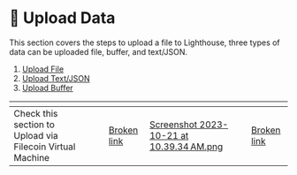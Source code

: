 # 🔼 Upload Data

This section covers the steps to upload a file to Lighthouse, three types of data can be uploaded file, buffer, and text/JSON.

1. [Upload File](file.md)
2. [Upload Text/JSON](text-json.md)
3. [Upload Buffer](buffer.md)



<table data-view="cards"><thead><tr><th></th><th></th><th></th><th data-type="content-ref"></th><th data-hidden data-card-cover data-type="files"></th><th data-hidden data-card-target data-type="content-ref"></th></tr></thead><tbody><tr><td>Check this section to Upload via Filecoin Virtual Machine</td><td></td><td></td><td><a href="broken-reference">Broken link</a></td><td><a href="../../.gitbook/assets/Screenshot 2023-10-21 at 10.39.34 AM.png">Screenshot 2023-10-21 at 10.39.34 AM.png</a></td><td><a href="broken-reference">Broken link</a></td></tr></tbody></table>

